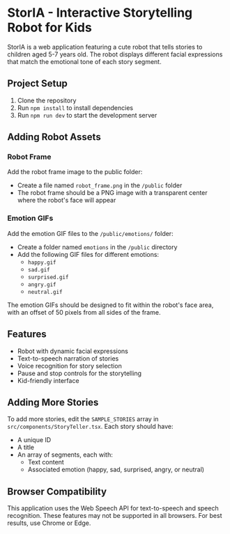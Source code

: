 
# StorIA - Interactive Storytelling Robot for Kids

StorIA is a web application featuring a cute robot that tells stories to children aged 5-7 years old. The robot displays different facial expressions that match the emotional tone of each story segment.

## Project Setup

1. Clone the repository
2. Run `npm install` to install dependencies
3. Run `npm run dev` to start the development server

## Adding Robot Assets

### Robot Frame
Add the robot frame image to the public folder:
- Create a file named `robot_frame.png` in the `/public` folder
- The robot frame should be a PNG image with a transparent center where the robot's face will appear

### Emotion GIFs
Add the emotion GIF files to the `/public/emotions/` folder:
- Create a folder named `emotions` in the `/public` directory
- Add the following GIF files for different emotions:
  - `happy.gif`
  - `sad.gif`
  - `surprised.gif`
  - `angry.gif`
  - `neutral.gif`

The emotion GIFs should be designed to fit within the robot's face area, with an offset of 50 pixels from all sides of the frame.

## Features

- Robot with dynamic facial expressions
- Text-to-speech narration of stories
- Voice recognition for story selection
- Pause and stop controls for the storytelling
- Kid-friendly interface

## Adding More Stories

To add more stories, edit the `SAMPLE_STORIES` array in `src/components/StoryTeller.tsx`. Each story should have:

- A unique ID
- A title
- An array of segments, each with:
  - Text content
  - Associated emotion (happy, sad, surprised, angry, or neutral)

## Browser Compatibility

This application uses the Web Speech API for text-to-speech and speech recognition. These features may not be supported in all browsers. For best results, use Chrome or Edge.
